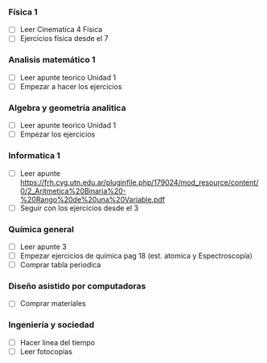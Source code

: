 ### Física 1
- [ ] Leer Cinematica 4 Física
- [ ] Ejercicios física desde el 7

### Analisis matemático 1
- [ ] Leer apunte teorico Unidad 1
- [ ] Empezar a hacer los ejercicios

### Algebra y geometría analitica
- [ ] Leer apunte teorico Unidad 1
- [ ] Empezar los ejercicios

### Informatica 1
- [ ] Leer apunte https://frh.cvg.utn.edu.ar/pluginfile.php/179024/mod_resource/content/0/2_Aritmetica%20Binaria%20-%20Rango%20de%20una%20Variable.pdf
- [ ] Seguir con los ejercicios desde el 3

### Química general
- [ ] Leer apunte 3
- [ ] Empezar ejercicios de química pag 18 (est. atomica y Espectroscopía)
- [ ] Comprar tabla periodica

### Diseño asistido por computadoras
- [ ] Comprar materiales

### Ingeniería y sociedad
- [ ] Hacer linea del tiempo
- [ ] Leer fotocopias